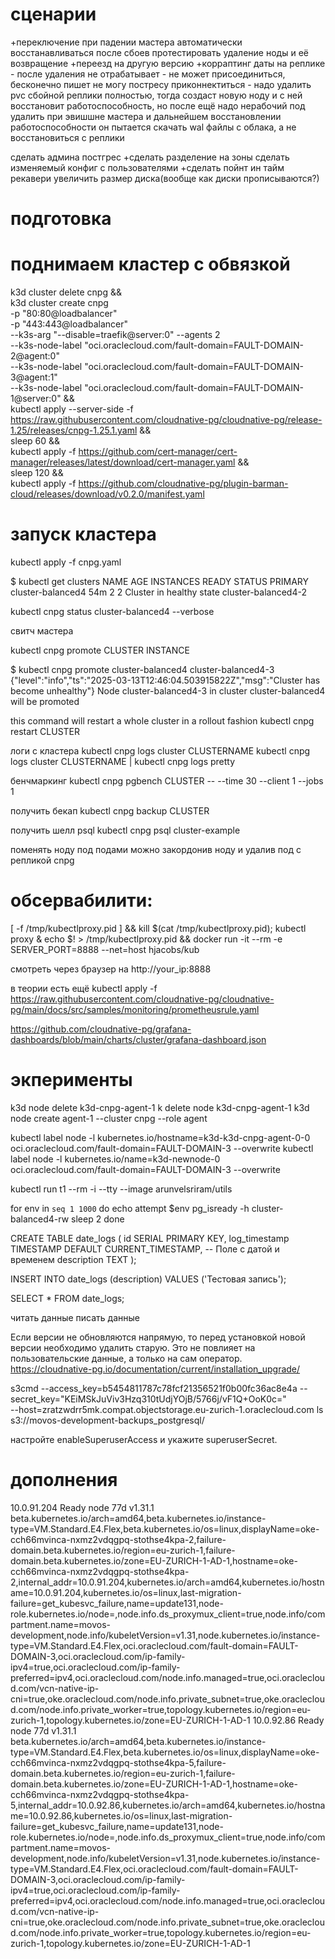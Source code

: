 # сценарии
+переключение при падении мастера
автоматически восстанавливаться после сбоев протестировать удаление ноды и её возвращение
+переезд на другую версию
+корраптинг даты на реплике - после удаления не отрабатывает - не может присоединиться, бесконечно пишет не могу постресу приконнектиться - надо удалить pvc сбойной реплики полностью, тогда создаст новую ноду и с ней восстановит
работоспособность, но после ещё надо нерабочий под удалить
при эвишшне мастера и дальнейшем восстановлении работоспособности он пытается скачать wal файлы с облака, а не восстановиться с реплики

сделать админа постгрес
+сделать разделение на зоны
сделать изменяемый конфиг с пользователями
+сделать пойнт ин тайм рекавери
увеличить размер диска(вообще как диски прописываются?)

# подготовка


# поднимаем кластер с обвязкой
k3d cluster delete cnpg && \
k3d cluster create cnpg \
  -p "80:80@loadbalancer" \
  -p "443:443@loadbalancer"\
  --k3s-arg "--disable=traefik@server:0" --agents 2  \
  --k3s-node-label "oci.oraclecloud.com/fault-domain=FAULT-DOMAIN-2@agent:0" \
  --k3s-node-label "oci.oraclecloud.com/fault-domain=FAULT-DOMAIN-3@agent:1"  \
  --k3s-node-label "oci.oraclecloud.com/fault-domain=FAULT-DOMAIN-1@server:0" && \
      kubectl apply --server-side -f https://raw.githubusercontent.com/cloudnative-pg/cloudnative-pg/release-1.25/releases/cnpg-1.25.1.yaml && \
      sleep 60 && \
          kubectl apply -f https://github.com/cert-manager/cert-manager/releases/latest/download/cert-manager.yaml && \
      sleep 120 && \
      kubectl apply -f https://github.com/cloudnative-pg/plugin-barman-cloud/releases/download/v0.2.0/manifest.yaml
# запуск кластера
kubectl apply -f cnpg.yaml

$ kubectl get clusters
NAME                AGE   INSTANCES   READY   STATUS                     PRIMARY
cluster-balanced4   54m   2           2       Cluster in healthy state   cluster-balanced4-2

kubectl cnpg status cluster-balanced4 --verbose

свитч мастера

kubectl cnpg promote CLUSTER INSTANCE



$ kubectl cnpg promote cluster-balanced4 cluster-balanced4-3
{"level":"info","ts":"2025-03-13T12:46:04.503915822Z","msg":"Cluster has become unhealthy"}
Node cluster-balanced4-3 in cluster cluster-balanced4 will be promoted

this command will restart a whole cluster in a rollout fashion
kubectl cnpg restart CLUSTER

логи с кластера
kubectl cnpg logs cluster CLUSTERNAME
kubectl cnpg logs cluster CLUSTERNAME | kubectl cnpg logs pretty

бенчмаркинг
kubectl cnpg pgbench CLUSTER -- --time 30 --client 1 --jobs 1

получить бекап
kubectl cnpg backup CLUSTER

получить шелл psql
kubectl cnpg psql cluster-example

поменять ноду под подами можно закордонив ноду и удалив под с репликой cnpg

# обсервабилити:
[ -f /tmp/kubectlproxy.pid ] && kill $(cat /tmp/kubectlproxy.pid); kubectl proxy & echo $! > /tmp/kubectlproxy.pid && docker run -it --rm -e SERVER_PORT=8888 --net=host hjacobs/kub

смотреть через браузер на http://your_ip:8888

в теории есть ещё
kubectl apply -f \
  https://raw.githubusercontent.com/cloudnative-pg/cloudnative-pg/main/docs/src/samples/monitoring/prometheusrule.yaml


https://github.com/cloudnative-pg/grafana-dashboards/blob/main/charts/cluster/grafana-dashboard.json


# экперименты
k3d node delete k3d-cnpg-agent-1
k delete node k3d-cnpg-agent-1
k3d node create agent-1 --cluster cnpg --role agent

kubectl label node -l kubernetes.io/hostname=k3d-k3d-cnpg-agent-0-0 oci.oraclecloud.com/fault-domain=FAULT-DOMAIN-3 --overwrite
kubectl label node -l kubernetes.io/name=k3d-newnode-0 oci.oraclecloud.com/fault-domain=FAULT-DOMAIN-3 --overwrite

kubectl run t1 --rm -i --tty --image arunvelsriram/utils


for env in `seq 1 1000`
do
echo attempt $env
pg_isready -h cluster-balanced4-rw
sleep 2
done

CREATE TABLE date_logs (
    id SERIAL PRIMARY KEY,
    log_timestamp TIMESTAMP DEFAULT CURRENT_TIMESTAMP, -- Поле с датой и временем
    description TEXT
);

INSERT INTO date_logs (description)
VALUES ('Тестовая запись');


SELECT * FROM date_logs;

читать данные писать данные




Если версии не обновляются напрямую, то перед установкой новой версии необходимо удалить старую. Это не повлияет на пользовательские данные, а только на сам оператор.
https://cloudnative-pg.io/documentation/current/installation_upgrade/





s3cmd --access_key=b5454811787c78fcf21356521f0b00fc36ac8e4a --secret_key="KEiMSkJuViv3Hzq310tUdjYOjB/5766j/vF1Q+OoK0c=" \
--host=zratzwdrr5mk.compat.objectstorage.eu-zurich-1.oraclecloud.com ls s3://movos-development-backups_postgresql/




настройте enableSuperuserAccess и укажите superuserSecret.












# дополнения
10.0.91.204   Ready    node    77d   v1.31.1   beta.kubernetes.io/arch=amd64,beta.kubernetes.io/instance-type=VM.Standard.E4.Flex,beta.kubernetes.io/os=linux,displayName=oke-cch66mvinca-nxmz2vdqgpq-stothse4kpa-2,failure-domain.beta.kubernetes.io/region=eu-zurich-1,failure-domain.beta.kubernetes.io/zone=EU-ZURICH-1-AD-1,hostname=oke-cch66mvinca-nxmz2vdqgpq-stothse4kpa-2,internal_addr=10.0.91.204,kubernetes.io/arch=amd64,kubernetes.io/hostname=10.0.91.204,kubernetes.io/os=linux,last-migration-failure=get_kubesvc_failure,name=update131,node-role.kubernetes.io/node=,node.info.ds_proxymux_client=true,node.info/compartment.name=movos-development,node.info/kubeletVersion=v1.31,node.kubernetes.io/instance-type=VM.Standard.E4.Flex,oci.oraclecloud.com/fault-domain=FAULT-DOMAIN-3,oci.oraclecloud.com/ip-family-ipv4=true,oci.oraclecloud.com/ip-family-preferred=ipv4,oci.oraclecloud.com/node.info.managed=true,oci.oraclecloud.com/vcn-native-ip-cni=true,oke.oraclecloud.com/node.info.private_subnet=true,oke.oraclecloud.com/node.info.private_worker=true,topology.kubernetes.io/region=eu-zurich-1,topology.kubernetes.io/zone=EU-ZURICH-1-AD-1
10.0.92.86    Ready    node    77d   v1.31.1   beta.kubernetes.io/arch=amd64,beta.kubernetes.io/instance-type=VM.Standard.E4.Flex,beta.kubernetes.io/os=linux,displayName=oke-cch66mvinca-nxmz2vdqgpq-stothse4kpa-5,failure-domain.beta.kubernetes.io/region=eu-zurich-1,failure-domain.beta.kubernetes.io/zone=EU-ZURICH-1-AD-1,hostname=oke-cch66mvinca-nxmz2vdqgpq-stothse4kpa-5,internal_addr=10.0.92.86,kubernetes.io/arch=amd64,kubernetes.io/hostname=10.0.92.86,kubernetes.io/os=linux,last-migration-failure=get_kubesvc_failure,name=update131,node-role.kubernetes.io/node=,node.info.ds_proxymux_client=true,node.info/compartment.name=movos-development,node.info/kubeletVersion=v1.31,node.kubernetes.io/instance-type=VM.Standard.E4.Flex,oci.oraclecloud.com/fault-domain=FAULT-DOMAIN-3,oci.oraclecloud.com/ip-family-ipv4=true,oci.oraclecloud.com/ip-family-preferred=ipv4,oci.oraclecloud.com/node.info.managed=true,oci.oraclecloud.com/vcn-native-ip-cni=true,oke.oraclecloud.com/node.info.private_subnet=true,oke.oraclecloud.com/node.info.private_worker=true,topology.kubernetes.io/region=eu-zurich-1,topology.kubernetes.io/zone=EU-ZURICH-1-AD-1
